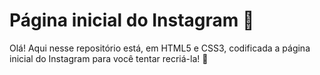 # Página inicial do Instagram :camera_flash:

Olá! Aqui nesse repositório está, em HTML5 e CSS3, codificada a página inicial do Instagram para você tentar recriá-la! :wave: